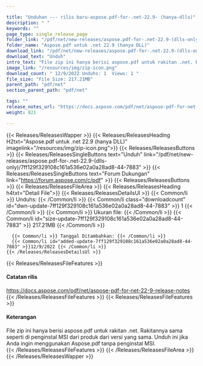 ```yaml
---

title: "Unduhan --- rilis baru-aspose.pdf-for-.net-22.9- (hanya-dlls)"
description: " "
keywords: ""
page_type: single_release_page
folder_link: "/pdf/net/new-releases/aspose.pdf-for-.net-22.9-(dlls-only)/"
folder_name: "Aspose.pdf untuk .net 22.9 (hanya DLL)"
download_link: "/pdf/net/new-releases/aspose.pdf-for-.net-22.9-(dlls-only)/7ff129f329108c161a536e02a0a28ad8-44-7883"
download_text: "Unduh"
intro_text: "File zip ini hanya berisi aspose.pdf untuk rakitan .net. Rakitannya sama seperti di penginstal MSI dari produk dari versi yang sama. Unduh ini jika Anda ingin menggunakan Aspose.pdf tanpa penginstal MSI."
image_link: "/resources/img/zip-icon.png"
download_count: " 12/9/2022 Unduhs: 1  Views: 1 "
file_size: "File Size: 217.21MB"
parent_path: "pdf/net"
section_parent_path: "pdf/net"

tags: ""
release_notes_url: "https://docs.aspose.com/pdf/net/aspose-pdf-for-net-22-9-release-notes"
weight: 821

---
```


{{< Releases/ReleasesWapper >}}
  {{< Releases/ReleasesHeading H2txt="Aspose.pdf untuk .net 22.9 (hanya DLL)" imagelink="/resources/img/zip-icon.png">}}
  {{< Releases/ReleasesButtons >}}
    {{< Releases/ReleasesSingleButtons text="Unduh" link="/pdf/net/new-releases/aspose.pdf-for-.net-22.9-(dlls-only)/7ff129f329108c161a536e02a0a28ad8-44-7883" >}}
    {{< Releases/ReleasesSingleButtons text="Forum Dukungan" link="https://forum.aspose.com/c/pdf" >}}
  {{< Releases/ReleasesButtons >}}
  {{< Releases/ReleasesFileArea >}}
    {{< Releases/ReleasesHeading h4txt="Detail File">}}
    {{< Releases/ReleasesDetailsUl >}}
      {{< Common/li >}} Unduhs: {{< /Common/li >}}
      {{< Common/li class="downloadcount" id="dwn-update-7ff129f329108c161a536e02a0a28ad8-44-7883" >}} 1 {{< /Common/li >}}
      {{< Common/li >}} Ukuran file: {{< /Common/li >}}
      {{< Common/li id="size-update-7ff129f329108c161a536e02a0a28ad8-44-7883" >}} 217.21MB {{< /Common/li >}}

      {{< Common/li >}} Tanggal Ditambahkan: {{< /Common/li >}}
      {{< Common/li id="added-update-7ff129f329108c161a536e02a0a28ad8-44-7883" >}}12/9/2022 {{< /Common/li >}}
    {{< /Releases/ReleasesDetailsUl >}}

  {{< Releases/ReleasesFileFeatures >}}
      <h4>Catatan rilis</h4><div><a href='https://docs.aspose.com/pdf/net/aspose-pdf-for-net-22-9-release-notes'>https://docs.aspose.com/pdf/net/aspose-pdf-for-net-22-9-release-notes</a></div>
  {{< /Releases/ReleasesFileFeatures >}}
  {{< Releases/ReleasesFileFeatures >}}
      <h4>Keterangan</h4><div class="HTMLDescription">File zip ini hanya berisi aspose.pdf untuk rakitan .net. Rakitannya sama seperti di penginstal MSI dari produk dari versi yang sama. Unduh ini jika Anda ingin menggunakan Aspose.pdf tanpa penginstal MSI.</div>
  {{< /Releases/ReleasesFileFeatures >}}
 {{< /Releases/ReleasesFileArea >}}
{{< /Releases/ReleasesWapper >}}



